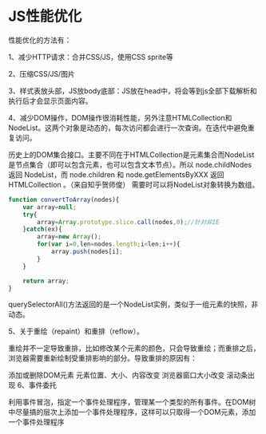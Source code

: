 # JS性能优化
性能优化的方法有：

1、减少HTTP请求：合并CSS/JS，使用CSS sprite等

2、压缩CSS/JS/图片

3、样式表放头部，JS放body底部：JS放在head中，将会等到js全部下载解析和执行后才会显示页面内容。

4、减少DOM操作，DOM操作很消耗性能，另外注意HTMLCollection和NodeList。这两个对象是动态的，每次访问都会进行一次查询。在迭代中避免重复访问。

历史上的DOM集合接口。主要不同在于HTMLCollection是元素集合而NodeList是节点集合（即可以包含元素，也可以包含文本节点）。所以 node.childNodes 返回 NodeList，而 node.children 和 node.getElementsByXXX 返回 HTMLCollection 。（来自知乎贺师俊）
需要时可以将NodeList对象转换为数组。
```Javascript
function convertToArray(nodes){
    var array=null;
    try{
        array=Array.prototype.slice.call(nodes,0);//针对非IE
    }catch(ex){
        array=new Array();
        for(var i=0,len=nodes.length;i<len;i++){
            array.push(nodes[i];
        }
    }

    return array;
}
```
querySelectorAll()方法返回的是一个NodeList实例，类似于一组元素的快照，非动态。

5、关于重绘（repaint）和重排（reflow）。

重绘并不一定导致重排，比如修改某个元素的颜色，只会导致重绘；而重排之后，浏览器需要重新绘制受重排影响的部分。导致重排的原因有：

添加或删除DOM元素
元素位置、大小、内容改变
浏览器窗口大小改变
滚动条出现
6、事件委托

利用事件冒泡，指定一个事件处理程序，管理某一个类型的所有事件。在DOM树中尽量搞的层次上添加一个事件处理程序，这样可以只取得一个DOM元素，添加一个事件处理程序
